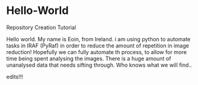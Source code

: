 # Hello-World
Repository Creation Tutorial

Hello world. My name is Eoin, from Ireland. i am using python to automate tasks in IRAF (PyRaf) in order to reduce the amount of repetition in image reduction! Hopefully we can fully automate th process, to allow for more time being spent analysing the images. There is a huge amount of unanalysed data that needs sifting through. Who knows what we will find..

edits!!!
